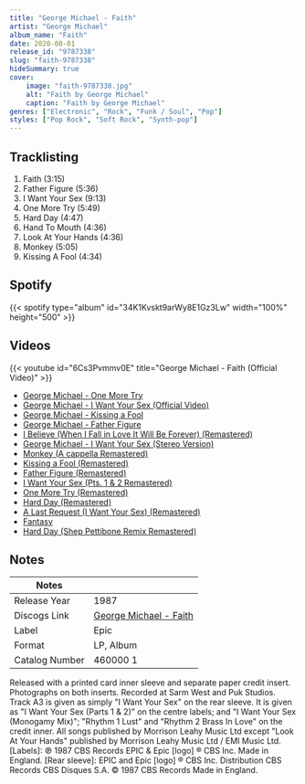 ```yaml
---
title: "George Michael - Faith"
artist: "George Michael"
album_name: "Faith"
date: 2020-08-01
release_id: "9787338"
slug: "faith-9787338"
hideSummary: true
cover:
    image: "faith-9787338.jpg"
    alt: "Faith by George Michael"
    caption: "Faith by George Michael"
genres: ["Electronic", "Rock", "Funk / Soul", "Pop"]
styles: ["Pop Rock", "Soft Rock", "Synth-pop"]
---
```

## Tracklisting
1. Faith (3:15)
2. Father Figure (5:36)
3. I Want Your Sex (9:13)
4. One More Try (5:49)
5. Hard Day (4:47)
6. Hand To Mouth (4:36)
7. Look At Your Hands (4:36)
8. Monkey (5:05)
9. Kissing A Fool (4:34)
## Spotify
{{< spotify type="album" id="34K1Kvskt9arWy8E1Gz3Lw" width="100%" height="500" >}}

## Videos
{{< youtube id="6Cs3Pvmmv0E" title="George Michael - Faith (Official Video)" >}}
- [George Michael - One More Try](https://www.youtube.com/watch?v=bG5N3GC-m20)
- [George Michael - I Want Your Sex (Official Video)](https://www.youtube.com/watch?v=r3AP26ywQsQ)
- [George Michael - Kissing a Fool](https://www.youtube.com/watch?v=hhmj6Gm-6Do)
- [George Michael - Father Figure](https://www.youtube.com/watch?v=m_9hfHvQSNo)
- [I Believe (When I Fall in Love It Will Be Forever) (Remastered)](https://www.youtube.com/watch?v=dJx7xOshbHc)
- [George Michael - I Want Your Sex (Stereo Version)](https://www.youtube.com/watch?v=vldh7oQD-a4)
- [Monkey (A cappella Remastered)](https://www.youtube.com/watch?v=BcuCJwqjJx8)
- [Kissing a Fool (Remastered)](https://www.youtube.com/watch?v=2oMBNwv4OW4)
- [Father Figure (Remastered)](https://www.youtube.com/watch?v=2WNVNAOQWCE)
- [I Want Your Sex (Pts. 1 & 2 Remastered)](https://www.youtube.com/watch?v=-pIRNx6Q3aE)
- [One More Try (Remastered)](https://www.youtube.com/watch?v=gQn2xzLLSyo)
- [Hard Day (Remastered)](https://www.youtube.com/watch?v=tdIMU6Y-uEk)
- [A Last Request (I Want Your Sex) (Remastered)](https://www.youtube.com/watch?v=xwn7eCIMxk8)
- [Fantasy](https://www.youtube.com/watch?v=rMgJA83j8BA)
- [Hard Day (Shep Pettibone Remix Remastered)](https://www.youtube.com/watch?v=mxGYPYhLF6Y)

## Notes
| Notes          |             |
| ---------------| ----------- |
| Release Year   | 1987 |
| Discogs Link   | [George Michael - Faith](https://www.discogs.com/release/9787338-George-Michael-Faith) |
| Label          | Epic |
| Format         | LP, Album |
| Catalog Number | 460000 1 |

Released with a printed card inner sleeve and separate paper credit insert. Photographs on both inserts.  Recorded at Sarm West and Puk Studios.  Track A3 is given as simply "I Want Your Sex" on the rear sleeve. It is given as "I Want Your Sex (Parts 1 & 2)" on the centre labels; and "I Want Your Sex (Monogamy Mix)"; "Rhythm 1 Lust" and "Rhythm 2 Brass In Love" on the credit inner.  All songs published by Morrison Leahy Music Ltd except "Look At Your Hands" published by Morrison Leahy Music Ltd / EMI Music Ltd.  [Labels]: ℗ 1987 CBS Records EPIC & Epic [logo] ® CBS Inc. Made in England.  [Rear sleeve]: EPIC and Epic [logo] ® CBS Inc. Distribution CBS Records CBS Disques S.A. © 1987 CBS Records Made in England.
